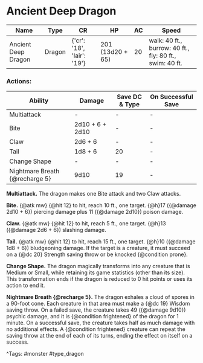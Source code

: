 # Ancient Deep Dragon

| Name | Type | CR | HP | AC | Speed |
|------|------|----|----|----|-------|
| Ancient Deep Dragon | Dragon | {'cr': '18', 'lair': '19'} | 201 (13d20 + 65) | 20 | walk: 40 ft., burrow: 40 ft., fly: 80 ft., swim: 40 ft. |

### Actions:

| Ability | Damage | Save DC & Type | On Successful Save |
|---------|--------|----------------|--------------------|
| Multiattack | - | - | - |
| Bite | 2d10 + 6 + 2d10 | - | - |
| Claw | 2d6 + 6 | - | - |
| Tail | 1d8 + 6 | 20 | - |
| Change Shape | - | - | - |
| Nightmare Breath {@recharge 5} | 9d10 | 19 | - |


**Multiattack.** The dragon makes one Bite attack and two Claw attacks.

**Bite.** {@atk mw} {@hit 12} to hit, reach 10 ft., one target. {@h}17 ({@damage 2d10 + 6}) piercing damage plus 11 ({@damage 2d10}) poison damage.

**Claw.** {@atk mw} {@hit 12} to hit, reach 5 ft., one target. {@h}13 ({@damage 2d6 + 6}) slashing damage.

**Tail.** {@atk mw} {@hit 12} to hit, reach 15 ft., one target. {@h}10 ({@damage 1d8 + 6}) bludgeoning damage. If the target is a creature, it must succeed on a {@dc 20} Strength saving throw or be knocked {@condition prone}.

**Change Shape.** The dragon magically transforms into any creature that is Medium or Small, while retaining its game statistics (other than its size). This transformation ends if the dragon is reduced to 0 hit points or uses its action to end it.

**Nightmare Breath {@recharge 5}.** The dragon exhales a cloud of spores in a 90-foot cone. Each creature in that area must make a {@dc 19} Wisdom saving throw. On a failed save, the creature takes 49 ({@damage 9d10}) psychic damage, and it is {@condition frightened} of the dragon for 1 minute. On a successful save, the creature takes half as much damage with no additional effects. A {@condition frightened} creature can repeat the saving throw at the end of each of its turns, ending the effect on itself on a success.

^Tags: #monster #type_dragon